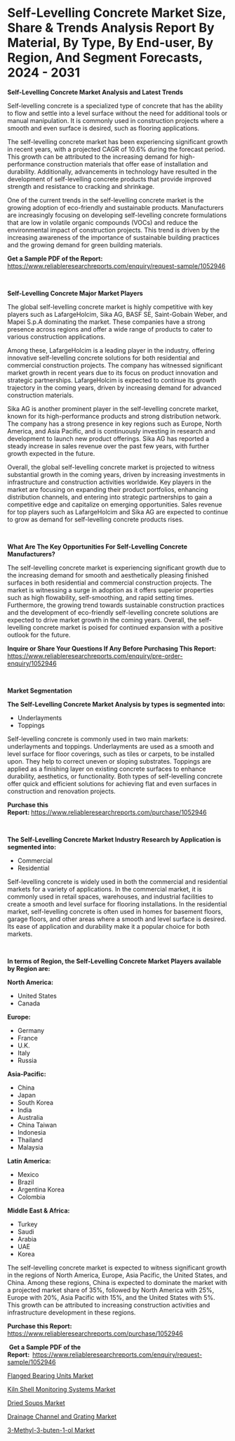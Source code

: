 <p><h1>Self-Levelling Concrete Market Size, Share & Trends Analysis Report By Material, By Type, By End-user, By Region, And Segment Forecasts, 2024 - 2031</h1></p><p><strong>Self-Levelling Concrete Market Analysis and Latest Trends</strong></p>
<p><p>Self-levelling concrete is a specialized type of concrete that has the ability to flow and settle into a level surface without the need for additional tools or manual manipulation. It is commonly used in construction projects where a smooth and even surface is desired, such as flooring applications.</p><p>The self-levelling concrete market has been experiencing significant growth in recent years, with a projected CAGR of 10.6% during the forecast period. This growth can be attributed to the increasing demand for high-performance construction materials that offer ease of installation and durability. Additionally, advancements in technology have resulted in the development of self-levelling concrete products that provide improved strength and resistance to cracking and shrinkage.</p><p>One of the current trends in the self-levelling concrete market is the growing adoption of eco-friendly and sustainable products. Manufacturers are increasingly focusing on developing self-levelling concrete formulations that are low in volatile organic compounds (VOCs) and reduce the environmental impact of construction projects. This trend is driven by the increasing awareness of the importance of sustainable building practices and the growing demand for green building materials.</p></p>
<p><strong>Get a Sample PDF of the Report:&nbsp;</strong> <a href="https://www.reliableresearchreports.com/enquiry/request-sample/1052946">https://www.reliableresearchreports.com/enquiry/request-sample/1052946</a></p>
<p>&nbsp;</p>
<p><strong>Self-Levelling Concrete Major Market Players</strong></p>
<p><p>The global self-levelling concrete market is highly competitive with key players such as LafargeHolcim, Sika AG, BASF SE, Saint-Gobain Weber, and Mapei S.p.A dominating the market. These companies have a strong presence across regions and offer a wide range of products to cater to various construction applications.</p><p>Among these, LafargeHolcim is a leading player in the industry, offering innovative self-levelling concrete solutions for both residential and commercial construction projects. The company has witnessed significant market growth in recent years due to its focus on product innovation and strategic partnerships. LafargeHolcim is expected to continue its growth trajectory in the coming years, driven by increasing demand for advanced construction materials.</p><p>Sika AG is another prominent player in the self-levelling concrete market, known for its high-performance products and strong distribution network. The company has a strong presence in key regions such as Europe, North America, and Asia Pacific, and is continuously investing in research and development to launch new product offerings. Sika AG has reported a steady increase in sales revenue over the past few years, with further growth expected in the future.</p><p>Overall, the global self-levelling concrete market is projected to witness substantial growth in the coming years, driven by increasing investments in infrastructure and construction activities worldwide. Key players in the market are focusing on expanding their product portfolios, enhancing distribution channels, and entering into strategic partnerships to gain a competitive edge and capitalize on emerging opportunities. Sales revenue for top players such as LafargeHolcim and Sika AG are expected to continue to grow as demand for self-levelling concrete products rises.</p></p>
<p>&nbsp;</p>
<p><strong>What Are The Key Opportunities For Self-Levelling Concrete Manufacturers?</strong></p>
<p><p>The self-levelling concrete market is experiencing significant growth due to the increasing demand for smooth and aesthetically pleasing finished surfaces in both residential and commercial construction projects. The market is witnessing a surge in adoption as it offers superior properties such as high flowability, self-smoothing, and rapid setting times. Furthermore, the growing trend towards sustainable construction practices and the development of eco-friendly self-levelling concrete solutions are expected to drive market growth in the coming years. Overall, the self-levelling concrete market is poised for continued expansion with a positive outlook for the future.</p></p>
<p><strong>Inquire or Share Your Questions If Any Before Purchasing This Report:</strong> <a href="https://www.reliableresearchreports.com/enquiry/pre-order-enquiry/1052946">https://www.reliableresearchreports.com/enquiry/pre-order-enquiry/1052946</a></p>
<p>&nbsp;</p>
<p><strong>Market Segmentation</strong></p>
<p><strong>The Self-Levelling Concrete Market Analysis by types is segmented into:</strong></p>
<p><ul><li>Underlayments</li><li>Toppings</li></ul></p>
<p><p>Self-levelling concrete is commonly used in two main markets: underlayments and toppings. Underlayments are used as a smooth and level surface for floor coverings, such as tiles or carpets, to be installed upon. They help to correct uneven or sloping substrates. Toppings are applied as a finishing layer on existing concrete surfaces to enhance durability, aesthetics, or functionality. Both types of self-levelling concrete offer quick and efficient solutions for achieving flat and even surfaces in construction and renovation projects.</p></p>
<p><strong>Purchase this Report:&nbsp;</strong><a href="https://www.reliableresearchreports.com/purchase/1052946">https://www.reliableresearchreports.com/purchase/1052946</a></p>
<p>&nbsp;</p>
<p><strong>The Self-Levelling Concrete Market Industry Research by Application is segmented into:</strong></p>
<p><ul><li>Commercial</li><li>Residential</li></ul></p>
<p><p>Self-levelling concrete is widely used in both the commercial and residential markets for a variety of applications. In the commercial market, it is commonly used in retail spaces, warehouses, and industrial facilities to create a smooth and level surface for flooring installations. In the residential market, self-levelling concrete is often used in homes for basement floors, garage floors, and other areas where a smooth and level surface is desired. Its ease of application and durability make it a popular choice for both markets.</p></p>
<p>&nbsp;</p>
<p><strong>In terms of Region, the Self-Levelling Concrete Market Players available by Region are:</strong></p>
<p>
    <p> <strong> North America: </strong>
        <ul>
            <li>United States</li>
            <li>Canada</li>
        </ul>
        </p> 
    <p> <strong> Europe: </strong>
        <ul>
            <li>Germany</li>
            <li>France</li>
            <li>U.K.</li>
            <li>Italy</li>
            <li>Russia</li>
        </ul>
        </p> 
    <p> <strong> Asia-Pacific: </strong>
        <ul>
            <li>China</li>
            <li>Japan</li>
            <li>South Korea</li>
            <li>India</li>
            <li>Australia</li>
            <li>China Taiwan</li>
            <li>Indonesia</li>
            <li>Thailand</li>
            <li>Malaysia</li>
        </ul>
        </p> 
    <p> <strong> Latin America: </strong>
        <ul>
            <li>Mexico</li>
            <li>Brazil</li>
            <li>Argentina Korea</li>
            <li>Colombia</li>
        </ul>
        </p> 
    <p> <strong> Middle East & Africa: </strong>
        <ul>
            <li>Turkey</li>
            <li>Saudi</li>
            <li>Arabia</li>
            <li>UAE</li>
            <li>Korea</li>
        </ul>
    </p>
    </p>
<p><p>The self-levelling concrete market is expected to witness significant growth in the regions of North America, Europe, Asia Pacific, the United States, and China. Among these regions, China is expected to dominate the market with a projected market share of 35%, followed by North America with 25%, Europe with 20%, Asia Pacific with 15%, and the United States with 5%. This growth can be attributed to increasing construction activities and infrastructure development in these regions.</p></p>
<p><strong>Purchase this Report: </strong><a href="https://www.reliableresearchreports.com/purchase/1052946">https://www.reliableresearchreports.com/purchase/1052946</a></p>
<p>&nbsp;<strong>Get a Sample PDF of the Report:&nbsp;&nbsp;</strong><a href="https://www.reliableresearchreports.com/enquiry/request-sample/1052946">https://www.reliableresearchreports.com/enquiry/request-sample/1052946</a></p>
<p><strong></strong></p>
<p><p><a href="https://medium.com/@elianhickle/flanged-bearing-units-market-size-cagr-trends-2024-2030-3e3bc41a0149">Flanged Bearing Units Market</a></p><p><a href="https://medium.com/@elianhickle/kiln-shell-monitoring-systems-market-share-evolution-and-market-growth-trends-2024-2031-4efc89a2e76d">Kiln Shell Monitoring Systems Market</a></p><p><a href="https://github.com/danielneavesallisons03mba/Market-Research-Report-List-1/blob/main/dried-soups-market.md">Dried Soups Market</a></p><p><a href="https://medium.com/@richardcruz47/drainage-channel-and-grating-market-size-and-market-trends-complete-industry-overview-2024-to-d5cce35ff62d">Drainage Channel and Grating Market</a></p><p><a href="https://github.com/dimitrishawkinswaynenp91rgz/Market-Research-Report-List-1/blob/main/3-methyl-3-buten-1-ol-market.md">3-Methyl-3-buten-1-ol Market</a></p></p>